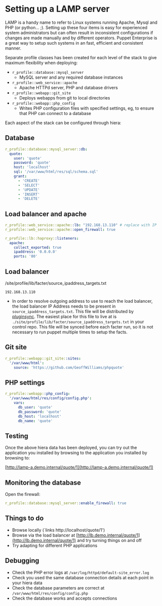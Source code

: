 # Setting up a LAMP server
LAMP is a handy name to refer to Linux systems running Apache, Mysql and PHP (or python... ;).  Setting up these four items is easy for experienced system administrators but can often result in inconsistent configurations if changes are made manually and by different operators.  Puppet Enterprise is a great way to setup such systems in an fast, efficient and consistent manner.

Separate profile classes has been created for each level of the stack to give maximum flexibility when deploying:
* `r_profile::database::mysql_server`
  * MySQL server and any required database instances
* `r_profile::web_service::apache`
  * Apache HTTPd server, PHP and database drivers
* `r_profile::webapp::git_site`
  * Deploys webapps from git to local directories
* `r_profile::webapp::php_config`
  * Writes PHP configuration files with specified settings, eg, to ensure that PHP can connect to a database

Each aspect of the stack can be configured through hiera:

## Database

```yaml
r_profile::database::mysql_server::db:
  quote:
    user: 'quote'
    password: 'quote'
    host: 'localhost'
    sql: '/var/www/html/res/sql/schema.sql'    
    grant:
      - 'CREATE'
      - 'SELECT'
      - 'UPDATE'
      - 'INSERT'
      - 'DELETE'
```
## Load balancer and apache

```yaml
r_profile::web_service::apache::lb: "192.168.13.110" # replace with IP address of load balancer
r_profile::web_service::apache::open_firewall: true

r_profile::lb::haproxy::listeners:
  apache:
    collect_exported: true
    ipaddress: '0.0.0.0'
    ports: '80'
```

## Load balancer

/site/profile/lib/facter/source_ipaddress_targets.txt

```
192.168.13.110
```

* In order to resolve outgoing address to use to reach the load balancer, the load balancer IP Address needs to be present in `source_ipaddress_targets.txt`.  This file will be distributed by [pluginsync](https://docs.puppet.com/puppet/4.8/plugins_in_modules.html#auto-download-of-agent-side-plugins-pluginsync).  The easiest place for this file to live at is `./site/profile/lib/facter/source_ipaddress_targets.txt` in your control repo.  This file will be synced before each facter run, so it is not necessary to run puppet multiple times to setup the facts.

## Git site

```yaml
r_profile::webapp::git_site::sites:
  '/var/www/html':
    source: 'https://github.com/GeoffWilliams/phpquote'
```

## PHP settings

```yaml
r_profile::webapp::php_config:
  '/var/www/html/res/config/config.php':
    vars:
      db_user: 'quote'
      db_password: 'quote'
      db_host: 'localhost'
      db_name: 'quote'
```

## Testing
Once the above hiera data has been deployed, you can try out the application you installed by browsing to the application you installed by browsing to:

[http://lamp-a.demo.internal/quote/1](http://lamp-a.demo.internal/quote/1)

## Monitoring the database
Open the firewall:

```yaml  
r_profile::database::mysql_server::enable_firewall: true
```

## Things to do

* Browse locally (`links http://localhost/quote/1')
* Browse via the load balancer at [http://lb.demo.internal/quote/1](http://lb.demo.internal/quote/1) and try turning things on and off
* Try adapting for different PHP applications

## Debugging

* Check the PHP error logs at `/var/log/httpd/default-site_error.log`
* Check you used the same database connection details at each point in your hiera data
* Check the database parameters are correct at `/var/www/html/res/config/config.php`
* Check the database works and accepts connections

